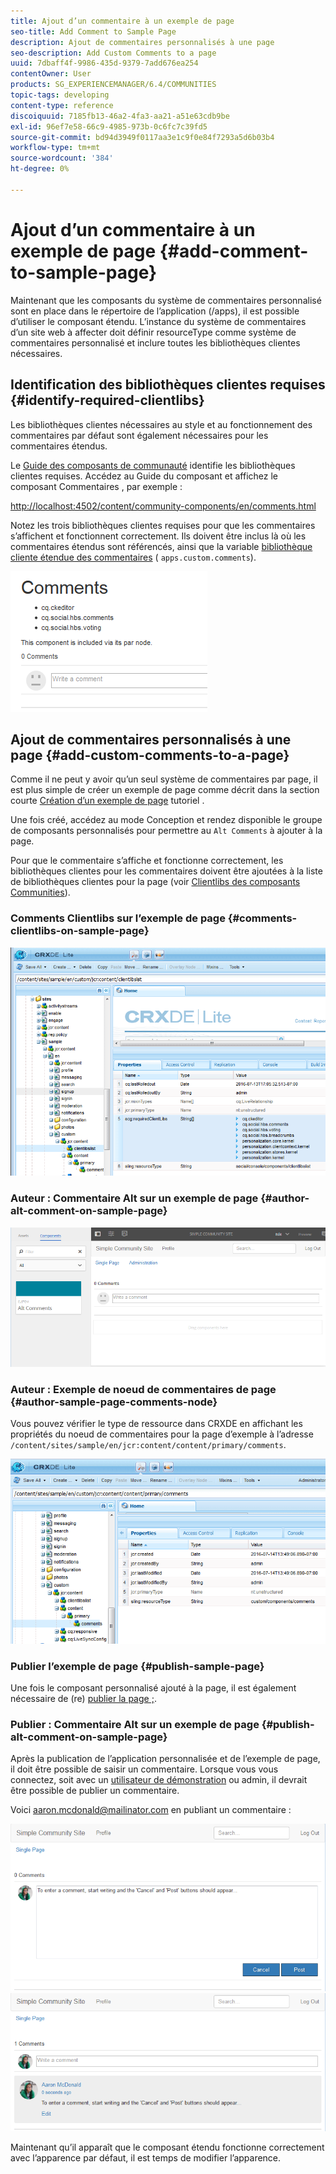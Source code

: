 ```yaml
---
title: Ajout d’un commentaire à un exemple de page
seo-title: Add Comment to Sample Page
description: Ajout de commentaires personnalisés à une page
seo-description: Add Custom Comments to a page
uuid: 7dbaff4f-9986-435d-9379-7add676ea254
contentOwner: User
products: SG_EXPERIENCEMANAGER/6.4/COMMUNITIES
topic-tags: developing
content-type: reference
discoiquuid: 7185fb13-46a2-4fa3-aa21-a51e63cdb9be
exl-id: 96ef7e58-66c9-4985-973b-0c6fc7c39fd5
source-git-commit: bd94d3949f0117aa3e1c9f0e84f7293a5d6b03b4
workflow-type: tm+mt
source-wordcount: '384'
ht-degree: 0%

---
```


# Ajout d’un commentaire à un exemple de page {#add-comment-to-sample-page}

Maintenant que les composants du système de commentaires personnalisé sont en place dans le répertoire de l’application (/apps), il est possible d’utiliser le composant étendu. L’instance du système de commentaires d’un site web à affecter doit définir resourceType comme système de commentaires personnalisé et inclure toutes les bibliothèques clientes nécessaires.

## Identification des bibliothèques clientes requises {#identify-required-clientlibs}

Les bibliothèques clientes nécessaires au style et au fonctionnement des commentaires par défaut sont également nécessaires pour les commentaires étendus.

Le [Guide des composants de communauté](components-guide.md) identifie les bibliothèques clientes requises. Accédez au Guide du composant et affichez le composant Commentaires , par exemple :

[http://localhost:4502/content/community-components/en/comments.html](http://localhost:4502/content/community-components/en/comments.html)

Notez les trois bibliothèques clientes requises pour que les commentaires s’affichent et fonctionnent correctement. Ils doivent être inclus là où les commentaires étendus sont référencés, ainsi que la variable [bibliothèque cliente étendue des commentaires](extend-create-components.md#create-a-client-library-folder) ( `apps.custom.comments`).

![chlimage_1-47](assets/chlimage_1-47.png)

## Ajout de commentaires personnalisés à une page {#add-custom-comments-to-a-page}

Comme il ne peut y avoir qu’un seul système de commentaires par page, il est plus simple de créer un exemple de page comme décrit dans la section courte [Création d’un exemple de page](create-sample-page.md) tutoriel .

Une fois créé, accédez au mode Conception et rendez disponible le groupe de composants personnalisés pour permettre au `Alt Comments` à ajouter à la page.

Pour que le commentaire s’affiche et fonctionne correctement, les bibliothèques clientes pour les commentaires doivent être ajoutées à la liste de bibliothèques clientes pour la page (voir [Clientlibs des composants Communities](clientlibs.md)).

### Comments Clientlibs sur l’exemple de page {#comments-clientlibs-on-sample-page}

![Comments Clientlibs sur l’exemple de page](assets/chlimage_1-48.png)

### Auteur : Commentaire Alt sur un exemple de page {#author-alt-comment-on-sample-page}

![Commentaire Alt sur un exemple de page](assets/chlimage_1-49.png)

### Auteur : Exemple de noeud de commentaires de page {#author-sample-page-comments-node}

Vous pouvez vérifier le type de ressource dans CRXDE en affichant les propriétés du noeud de commentaires pour la page d’exemple à l’adresse `/content/sites/sample/en/jcr:content/content/primary/comments`.

![chlimage_1-50](assets/chlimage_1-50.png)

### Publier l’exemple de page {#publish-sample-page}

Une fois le composant personnalisé ajouté à la page, il est également nécessaire de (re) [publier la page ;](sites-console.md#publishing-the-site).

### Publier : Commentaire Alt sur un exemple de page {#publish-alt-comment-on-sample-page}

Après la publication de l’application personnalisée et de l’exemple de page, il doit être possible de saisir un commentaire. Lorsque vous vous connectez, soit avec un [utilisateur de démonstration](tutorials.md#demo-users) ou admin, il devrait être possible de publier un commentaire.

Voici aaron.mcdonald@mailinator.com en publiant un commentaire :

![chlimage_1-51](assets/chlimage_1-51.png) ![chlimage_1-52](assets/chlimage_1-52.png)

Maintenant qu’il apparaît que le composant étendu fonctionne correctement avec l’apparence par défaut, il est temps de modifier l’apparence.
